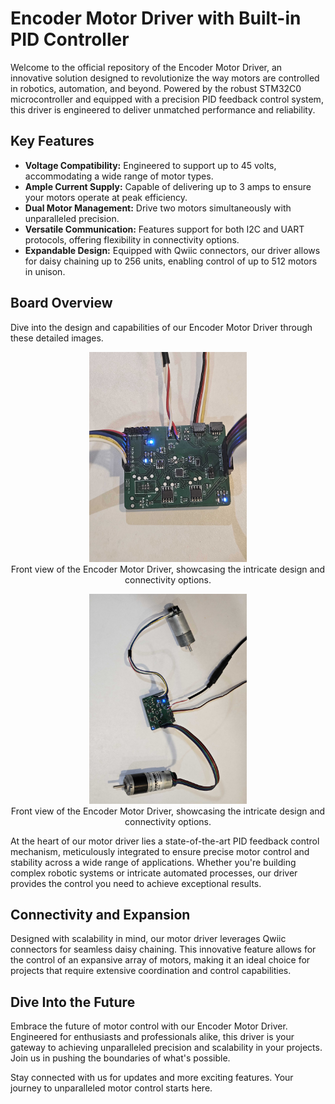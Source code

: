 # Encoder Motor Driver with Built-in PID Controller

Welcome to the official repository of the Encoder Motor Driver, an innovative solution designed to revolutionize the way motors are controlled in robotics, automation, and beyond. Powered by the robust STM32C0 microcontroller and equipped with a precision PID feedback control system, this driver is engineered to deliver unmatched performance and reliability.

## Key Features

- **Voltage Compatibility:** Engineered to support up to 45 volts, accommodating a wide range of motor types.
- **Ample Current Supply:** Capable of delivering up to 3 amps to ensure your motors operate at peak efficiency.
- **Dual Motor Management:** Drive two motors simultaneously with unparalleled precision.
- **Versatile Communication:** Features support for both I2C and UART protocols, offering flexibility in connectivity options.
- **Expandable Design:** Equipped with Qwiic connectors, our driver allows for daisy chaining up to 256 units, enabling control of up to 512 motors in unison.

## Board Overview

Dive into the design and capabilities of our Encoder Motor Driver through these detailed images.


<p align="center">
  <img src="imageB.jpg" alt="Encoder Motor Driver - Front View" width="50%" height="auto"/>
  <br>Front view of the Encoder Motor Driver, showcasing the intricate design and connectivity options.
</p>

<p align="center">
  <img src="imageA.jpg" alt="Encoder Motor Driver - Front View" width="50%" height="auto"/>
  <br>Front view of the Encoder Motor Driver, showcasing the intricate design and connectivity options.
</p>

At the heart of our motor driver lies a state-of-the-art PID feedback control mechanism, meticulously integrated to ensure precise motor control and stability across a wide range of applications. Whether you're building complex robotic systems or intricate automated processes, our driver provides the control you need to achieve exceptional results.

## Connectivity and Expansion

Designed with scalability in mind, our motor driver leverages Qwiic connectors for seamless daisy chaining. This innovative feature allows for the control of an expansive array of motors, making it an ideal choice for projects that require extensive coordination and control capabilities.

## Dive Into the Future

Embrace the future of motor control with our Encoder Motor Driver. Engineered for enthusiasts and professionals alike, this driver is your gateway to achieving unparalleled precision and scalability in your projects. Join us in pushing the boundaries of what's possible.

Stay connected with us for updates and more exciting features. Your journey to unparalleled motor control starts here.

